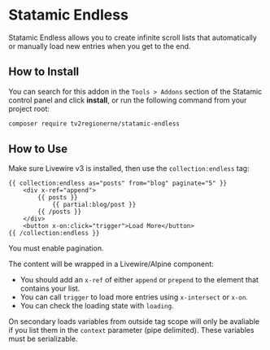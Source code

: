 # Statamic Endless

Statamic Endless allows you to create infinite scroll lists that automatically or manually load new entries when you get to the end.

## How to Install

You can search for this addon in the `Tools > Addons` section of the Statamic control panel and click **install**, or run the following command from your project root:

``` bash
composer require tv2regionerne/statamic-endless
```

## How to Use

Make sure Livewire v3 is installed, then use the `collection:endless` tag:

```antlers
{{ collection:endless as="posts" from="blog" paginate="5" }}
    <div x-ref="append">
        {{ posts }}
            {{ partial:blog/post }}
        {{ /posts }}
    </div>
    <button x-on:click="trigger">Load More</button>
{{ /collection:endless }}
```

You must enable pagination.

The content will be wrapped in a Livewire/Alpine component:

* You should add an `x-ref` of either `append` or `prepend` to the element that contains your list.
* You can call `trigger` to load more entries using `x-intersect` or `x-on`.
* You can check the loading state with `loading`.

On secondary loads variables from outside tag scope will only be avaliable if you list them in the `context` parameter (pipe delimited). These variables must be serializable.